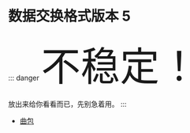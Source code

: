 # 数据交换格式<Badge>版本 5</Badge>

::: danger
<span style="font-size: 5rem">不稳定！</span>

放出来给你看看而已，先别急着用。
:::

- [曲包](./pack.md)
